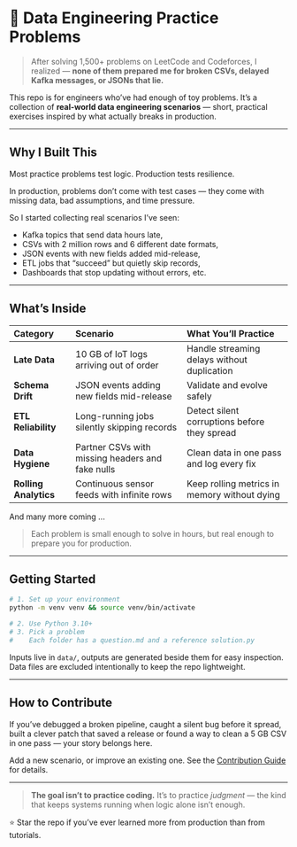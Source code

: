 # 🧩 Data Engineering Practice Problems

> After solving 1,500+ problems on LeetCode and Codeforces, I realized —
> **none of them prepared me for broken CSVs, delayed Kafka messages, or JSONs that lie.**

This repo is for engineers who’ve had enough of toy problems. It’s a collection of **real-world data engineering scenarios** — short, practical exercises inspired by what actually breaks in production.

---

## Why I Built This

Most practice problems test logic.
Production tests resilience.

In production, problems don’t come with test cases — they come with missing data, bad assumptions, and time pressure.

So I started collecting real scenarios I’ve seen:

* Kafka topics that send data hours late,
* CSVs with 2 million rows and 6 different date formats,
* JSON events with new fields added mid-release,
* ETL jobs that “succeed” but quietly skip records,
* Dashboards that stop updating without errors, etc.

---

## What’s Inside

| Category                 | Scenario                                         | What You’ll Practice                         |
| :----------------------- | :----------------------------------------------- | :------------------------------------------- |
|  **Late Data**           | 10 GB of IoT logs arriving out of order          | Handle streaming delays without duplication  |
|  **Schema Drift**        | JSON events adding new fields mid-release        | Validate and evolve safely                   |
|  **ETL Reliability**     | Long-running jobs silently skipping records      | Detect silent corruptions before they spread |
|  **Data Hygiene**        | Partner CSVs with missing headers and fake nulls | Clean data in one pass and log every fix     |
|  **Rolling Analytics**   | Continuous sensor feeds with infinite rows       | Keep rolling metrics in memory without dying |

And many more coming ...

> Each problem is small enough to solve in hours, but real enough to prepare you for production.

---

## Getting Started

```bash
# 1. Set up your environment
python -m venv venv && source venv/bin/activate

# 2. Use Python 3.10+
# 3. Pick a problem
#    Each folder has a question.md and a reference solution.py
```

Inputs live in `data/`, outputs are generated beside them for easy inspection. Data files are excluded intentionally to keep the repo lightweight.

---

## How to Contribute

If you’ve debugged a broken pipeline,
caught a silent bug before it spread,
built a clever patch that saved a release
or found a way to clean a 5 GB CSV in one pass —
your story belongs here.

Add a new scenario, or improve an existing one.
See the [Contribution Guide](CONTRIBUTION.md) for details.

---

> **The goal isn’t to practice coding.**
> It’s to practice *judgment* — the kind that keeps systems running when logic alone isn’t enough.

⭐ Star the repo if you’ve ever learned more from production than from tutorials.
